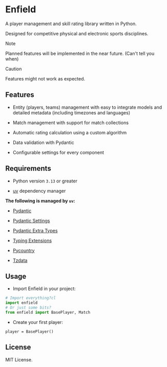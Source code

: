 # Enfield

A player management and skill rating library written in Python.

Designed for competitive physical and electronic sports disciplines.

> [!NOTE]  
> Planned features will be implemented in the near future. (Can't tell you when)

> [!CAUTION]
> Features might not work as expected.

## Features

* Entity (players, teams) management with easy to integrate models and detailed metadata (including timezones and languages)

* Match management with support for match collections

* Automatic rating calculation using a custom algorithm

* Data validation with Pydantic

* Configurable settings for every component

## Requirements
* Python version `3.13` or greater

* [uv](https://github.com/astral-sh/uv) dependency manager

**The following is managed by `uv`:**

* [Pydantic](https://github.com/pydantic/pydantic)

* [Pydantic Settings](https://github.com/pydantic/pydantic-settings)

* [Pydantic Extra Types](https://github.com/pydantic/pydantic)

* [Typing Extensions](https://github.com/python/typing_extensions)

* [Pycountry](https://github.com/pycountry/pycountry)

* [Tzdata](https://github.com/python/tzdata)

## Usage
* Import Enfield in your project:

```py
# Import everything?cl
import enfield
# Or just some bits?
from enfield import BasePlayer, Match
```

* Create your first player:
```
player = BasePlayer()
```

## License
MIT License.


